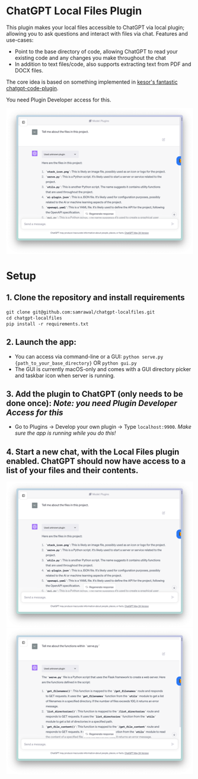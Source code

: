 # ChatGPT Local Files Plugin

This plugin makes your local files accessible to ChatGPT via local plugin; allowing you to ask questions and interact with files via chat. Features and use-cases:

- Point to the base directory of code, allowing ChatGPT to read your existing code and any changes you make throughout the chat
- In addition to text files/code, also supports extracting text from PDF and DOCX files.

The core idea is based on something implemented in [kesor's fantastic chatgpt-code-plugin](https://github.com/kesor/chatgpt-code-plugin). 

You need Plugin Developer access for this.

![Screenshot 1](./assets/screenshot1.png)

# Setup

## 1. Clone the repository and install requirements
```
git clone git@github.com:samrawal/chatgpt-localfiles.git
cd chatgpt-localfiles
pip install -r requirements.txt
```

## 2. Launch the app:
- You can access via command-line or a GUI:
`python serve.py {path_to_your_base_directory}` OR `python gui.py`
- The GUI is currently macOS-only and comes with a GUI directory picker and taskbar icon when server is running.

## 3. Add the plugin to ChatGPT (only needs to be done once): *Note: you need Plugin Developer Access for this*
- Go to Plugins -> Develop your own plugin -> Type `localhost:9900`. *Make sure the app is running while you do this!*

## 4. Start a new chat, with the Local Files plugin enabled. ChatGPT should now have access to a list of your files and their contents.
![Screenshot 1](./assets/screenshot1.png)
![Screenshot 2](./assets/screenshot2.png)
